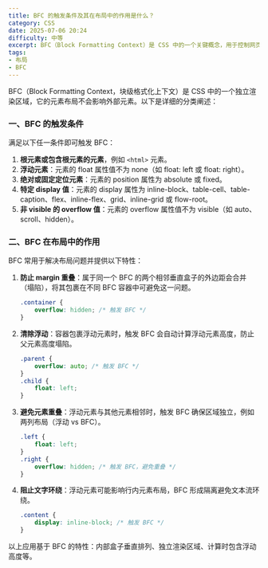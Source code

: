 ```yaml
---
title: BFC 的触发条件及其在布局中的作用是什么？
category: CSS
date: 2025-07-06 20:24
difficulty: 中等
excerpt: BFC（Block Formatting Context）是 CSS 中的一个关键概念，用于控制网页元素的布局。本文详细阐述了 BFC 的触发条件以及它在网页布局中的重要作用。
tags:
- 布局
- BFC
---
```

BFC（Block Formatting Context，块级格式化上下文）是 CSS 中的一个独立渲染区域，它的元素布局不会影响外部元素。以下是详细的分类阐述：

### 一、BFC 的触发条件

满足以下任一条件即可触发 BFC：  
1. **根元素或包含根元素的元素**，例如 `<html>` 元素。  
2. **浮动元素**：元素的 float 属性值不为 none（如 float: left 或 float: right）。  
3. **绝对或固定定位元素**：元素的 position 属性为 absolute 或 fixed。  
4. **特定 display 值**：元素的 display 属性为 inline-block、table-cell、table-caption、flex、inline-flex、grid、inline-grid 或 flow-root。  
5. **非 visible 的 overflow 值**：元素的 overflow 属性值不为 visible（如 auto、scroll、hidden）。  

### 二、BFC 在布局中的作用

BFC 常用于解决布局问题并提供以下特性：  
1. **防止 margin 重叠**：属于同一个 BFC 的两个相邻垂直盒子的外边距会合并（塌陷），将其包裹在不同 BFC 容器中可避免这一问题。  
    ```css
    .container {
        overflow: hidden; /* 触发 BFC */
    }
    ```  
2. **清除浮动**：容器包裹浮动元素时，触发 BFC 会自动计算浮动元素高度，防止父元素高度塌陷。  
    ```css
    .parent {
        overflow: auto; /* 触发 BFC */
    }
    .child {
        float: left;
    }
    ```  
3. **避免元素重叠**：浮动元素与其他元素相邻时，触发 BFC 确保区域独立，例如两列布局（浮动 vs BFC）。  
    ```css
    .left {
        float: left;
    }
    .right {
        overflow: hidden; /* 触发 BFC，避免重叠 */
    }
    ```  
4. **阻止文字环绕**：浮动元素可能影响行内元素布局，BFC 形成隔离避免文本流环绕。  
    ```css
    .content {
        display: inline-block; /* 触发 BFC */
    }
    ```  

以上应用基于 BFC 的特性：内部盒子垂直排列、独立渲染区域、计算时包含浮动高度等。
